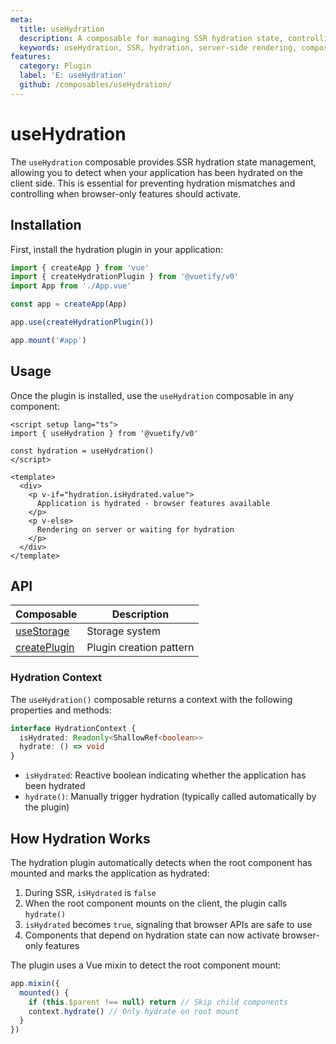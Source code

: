 ```yaml
---
meta:
  title: useHydration
  description: A composable for managing SSR hydration state, controlling when components are hydrated to prevent hydration mismatches and optimize client-side rendering.
  keywords: useHydration, SSR, hydration, server-side rendering, composable, hydration mismatch
features:
  category: Plugin
  label: 'E: useHydration'
  github: /composables/useHydration/
---
```


# useHydration

The `useHydration` composable provides SSR hydration state management, allowing you to detect when your application has been hydrated on the client side. This is essential for preventing hydration mismatches and controlling when browser-only features should activate.

<DocsPageFeatures :frontmatter />

## Installation

First, install the hydration plugin in your application:

```ts
import { createApp } from 'vue'
import { createHydrationPlugin } from '@vuetify/v0'
import App from './App.vue'

const app = createApp(App)

app.use(createHydrationPlugin())

app.mount('#app')
```

## Usage

Once the plugin is installed, use the `useHydration` composable in any component:

```vue
<script setup lang="ts">
import { useHydration } from '@vuetify/v0'

const hydration = useHydration()
</script>

<template>
  <div>
    <p v-if="hydration.isHydrated.value">
      Application is hydrated - browser features available
    </p>
    <p v-else>
      Rendering on server or waiting for hydration
    </p>
  </div>
</template>
```

## API


| Composable | Description |
|---|---|
| [useStorage](/composables/plugins/use-storage) | Storage system |
| [createPlugin](/composables/foundation/create-plugin) | Plugin creation pattern |
### Hydration Context

The `useHydration()` composable returns a context with the following properties and methods:

```ts
interface HydrationContext {
  isHydrated: Readonly<ShallowRef<boolean>>
  hydrate: () => void
}
```

- `isHydrated`: Reactive boolean indicating whether the application has been hydrated
- `hydrate()`: Manually trigger hydration (typically called automatically by the plugin)

## How Hydration Works

The hydration plugin automatically detects when the root component has mounted and marks the application as hydrated:

1. During SSR, `isHydrated` is `false`
2. When the root component mounts on the client, the plugin calls `hydrate()`
3. `isHydrated` becomes `true`, signaling that browser APIs are safe to use
4. Components that depend on hydration state can now activate browser-only features

The plugin uses a Vue mixin to detect the root component mount:

```ts
app.mixin({
  mounted() {
    if (this.$parent !== null) return // Skip child components
    context.hydrate() // Only hydrate on root mount
  }
})
```


